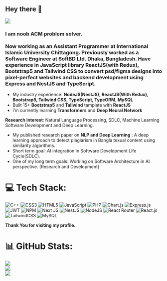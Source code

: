 ## Hey there 👋
 ![](https://komarev.com/ghpvc/?username=emti19&label=Profile%20Visits&color=blue&style=for-the-badge)

### I am noob ACM problem solver. <br/><br/>Now working as an Assistant Programmer at International Islamic University Chittagong. Previously worked as a **Software Engineer** at SoftBD Ltd. Dhaka, Bangladesh. Have experience in JavaScript library **ReactJS**(with Redux), **Bootstrap5** and **Tailwind CSS** to convert psd/figma designs into pixel-perfect websites and backend development using Express and NestJS  and TypeScript.

- My industry experience:  **NodeJS(NestJS)**, **ReactJS(With Redux), Bootstrap5, Tailwind CSS, TypeScript, TypeORM, MySQL**
- Built 15+ **Bootstrap5** and **Tailwind** tamplate with **ReactJS**
- I’m currently learning **Transformers** and **Deep Neural Network** <br/>

**Research** **interest**: Natural Language Processing, SDLC, Machine Learning Software Development and Deep Learning.
- My published research paper on **NLP and Deep Learning** : A deep learning approach to detect plagiarism in Bangla texual content using similarity algorithms.
- Short term goal: AI integration in Software Development Life Cycle(SDLC).
- One of my long term goals: Working on Software Architecture in AI perspective. (Research and Development)

# 💻 Tech Stack:
![C++](https://img.shields.io/badge/c++-%2300599C.svg?style=for-the-badge&logo=c%2B%2B&logoColor=white) ![CSS3](https://img.shields.io/badge/css3-%231572B6.svg?style=for-the-badge&logo=css3&logoColor=white) ![HTML5](https://img.shields.io/badge/html5-%23E34F26.svg?style=for-the-badge&logo=html5&logoColor=white) ![JavaScript](https://img.shields.io/badge/javascript-%23323330.svg?style=for-the-badge&logo=javascript&logoColor=%23F7DF1E) ![PHP](https://img.shields.io/badge/php-%23777BB4.svg?style=for-the-badge&logo=php&logoColor=white) ![Chart.js](https://img.shields.io/badge/chart.js-F5788D.svg?style=for-the-badge&logo=chart.js&logoColor=white) ![Express.js](https://img.shields.io/badge/express.js-%23404d59.svg?style=for-the-badge&logo=express&logoColor=%2361DAFB) ![JWT](https://img.shields.io/badge/JWT-black?style=for-the-badge&logo=JSON%20web%20tokens) ![NPM](https://img.shields.io/badge/NPM-%23000000.svg?style=for-the-badge&logo=npm&logoColor=white) ![Next JS](https://img.shields.io/badge/Next-black?style=for-the-badge&logo=next.js&logoColor=white) ![NestJS](https://img.shields.io/badge/nestjs-%23E0234E.svg?style=for-the-badge&logo=nestjs&logoColor=white) ![NodeJS](https://img.shields.io/badge/node.js-6DA55F?style=for-the-badge&logo=node.js&logoColor=white) ![React Router](https://img.shields.io/badge/React_Router-CA4245?style=for-the-badge&logo=react-router&logoColor=white) ![React.js](https://img.shields.io/badge/react-%2320232a.svg?style=for-the-badge&logo=react&logoColor=%2361DAFB) ![TailwindCSS](https://img.shields.io/badge/tailwindcss-%2338B2AC.svg?style=for-the-badge&logo=tailwind-css&logoColor=white) ![MySQL](https://img.shields.io/badge/mysql-%2300f.svg?style=for-the-badge&logo=mysql&logoColor=white) 

**Thank You for visiting my profile.**

# 📊 GitHub Stats:
![](https://github-readme-stats.vercel.app/api?username=emti19&theme=dark&hide_border=false&include_all_commits=false&count_private=false)<br/>
![](https://github-readme-streak-stats.herokuapp.com/?user=emti19&theme=dark&hide_border=false)<br/>
![](https://github-readme-stats.vercel.app/api/top-langs/?username=emti19&theme=dark&hide_border=false&include_all_commits=false&count_private=false&layout=compact) 
